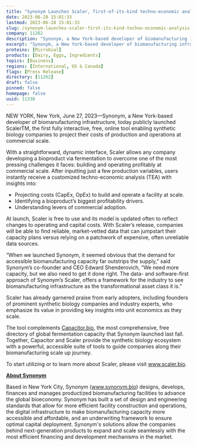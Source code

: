 ```yaml
---
title: "Synonym Launches Scaler, first-of-its-kind techno-economic analysis solution"
date: 2023-06-28 15:01:33
lastmod: 2023-06-28 15:01:33
slug: /synonym-launches-scaler-first-its-kind-techno-economic-analysis-solution
company: 11262
description: "Synonym, a New York-based developer of biomanufacturing infrastructure, today publicly launched ScalerTM, the first fully interactive, free, online tool enabling synthetic biology companies to project their costs of production and operations at commercial scale."
excerpt: "Synonym, a New York-based developer of biomanufacturing infrastructure, today publicly launched ScalerTM, the first fully interactive, free, online tool enabling synthetic biology companies to project their costs of production and operations at commercial scale."
proteins: [Microbial]
products: [Dairy, Eggs, Ingredients]
topics: [Business]
regions: [International, US & Canada]
flags: [Press Release]
directory: [11262]
draft: false
pinned: false
homepage: false
uuid: 11338
---
```

<p>NEW YORK, New York, June 27, 2023—Synonym, a New York-based developer of biomanufacturing infrastructure, today publicly launched ScalerTM, the first fully interactive, free, online tool enabling synthetic biology companies to project their costs of production and operations at commercial scale. </p>
<p>With a straightforward, dynamic interface, Scaler allows any company developing a bioproduct via fermentation to overcome one of the most pressing challenges it faces: building and operating profitably at commercial scale. After inputting just a few production variables, users instantly receive a customized techno-economic analysis (TEA) with insights into:</p>
<ul>
<li>Projecting costs (CapEx, OpEx) to build and operate a facility at scale.</li>
<li>Identifying a bioproduct’s biggest profitability drivers.</li>
<li>Understanding levers of commercial adoption.</li>
</ul>
<p>At launch, Scaler is free to use and its model is updated often to reflect changes to operating and capital costs. With Scaler’s release, companies will be able to find reliable, market-vetted data that can jumpstart their capacity plans versus relying on a patchwork of expensive, often unreliable data sources. </p>
<p>“When we launched Synonym, it seemed obvious that the demand for accessible biomanufacturing capacity far outstrips the supply,” said Synonym’s co-founder and CEO Edward Shenderovich, “We need more capacity, but we also need to get it done right. The data- and software-first approach of Synonym’s Scaler, offers a framework for the industry to see biomanufacturing infrastructure as the transformational asset class it is.”</p>
<p>Scaler has already garnered praise from early adopters, including founders of prominent synthetic biology companies and industry experts, who emphasize its value in providing key insights into unit economics as they scale.</p>
<p>The tool complements <a href="https://capacitor.bio/"><u>Capacitor.bio</u></a>, the most comprehensive, free directory of global fermentation capacity that Synonym launched last fall. Together, Capacitor and Scaler provide the synthetic biology ecosystem with a powerful, accessible suite of tools to guide companies along their biomanufacturing scale up journey.</p>
<p>To start utilizing or to learn more about Scaler, please visit <a href="http://www.scaler.bio"><u>www.scaler.bio</u></a>.</p>
<p><strong><u>About Synonym</u></strong></p>
<p>Based in New York City, Synonym (<a href="http://www.synonym.bio">www.synonym.bio</a>) designs, develops, finances and manages productized biomanufacturing facilities to advance the global bioeconomy. Synonym has built a set of design and engineering standards that allow for more efficient facility construction and operations, the digital infrastructure to make biomanufacturing capacity more accessible and affordable, and an underwriting framework to ensure optimal capital deployment. Synonym's solutions allow the companies behind next-generation products to expand and scale seamlessly with the most efficient financing and development mechanisms in the market. </p>
